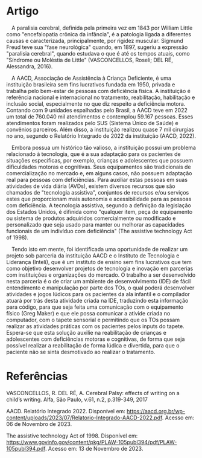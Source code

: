 # Artigo
&emsp;A paralisia cerebral, definida pela primeira vez em 1843 por William Little como "encefalopatia crônica da infância", é a patologia ligada a diferentes causas e caracterizada, principalmente, por rigidez muscular. Sigmund Freud teve sua "fase neurológica" quando, em 1897, sugeriu a expressão "paralisia cerebral", quando estudava o que é até os tempos atuais, como "Síndrome ou Moléstia de Little" (VASCONCELLOS, Roseli; DEL RÉ, Alessandra, 2016).

&emsp;A AACD, Associação de Assistência à Criança Deficiente, é uma instituição brasileira sem fins lucrativos fundada em 1950, privada e trabalha pelo bem-estar de pessoas com deficiência física. A instituição é referência nacional e internacional no tratamento, reabilitação, habilitação e inclusão social, especialmente no que diz respeito a deficiência motora. Contando com 9 unidades espalhadas pelo Brasil, a AACD teve em 2022 um total de 760.040 mil atendimentos e contemplou 59.167 pessoas. Esses atendimentos foram realizados pelo SUS (Sistema Único de Saúde) e convênios parceiros. Além disso, a instituição realizou quase 7 mil cirurgias no ano, segundo o Relatório Integrado de 2022 da instituição (AACD, 2022).

&emsp;Embora possua um histórico tão valioso, a instituição possui um problema relacionado à tecnologia, que é a sua adaptação para os pacientes de situações específicas, por exemplo, crianças e adolescentes que possuem dificuldades motoras e cognitivas. Seus equipamentos são tradicionais de comercialização no mercado e, em alguns casos, não possuem adaptação real para pessoas com deficiências. Para auxiliar estas pessoas em suas atividades de vida diária (AVDs), existem diversos recursos que são chamados de "tecnologia assistiva", conjuntos de recursos e/ou serviços estes que proporcionam mais autonomia e acessibilidade para as pessoas com deficiência. A tecnologia assistiva, segundo a definição da legislação dos Estados Unidos, é difinida como "qualquer item, peça de equipamento ou sistema de produtos adquiridos comercialmente ou modificado e personalizado que seja usado para manter ou melhorar as capacidades funcionais de um indivíduo com deficiência" (The assistive technology Act of 1998).

&emsp;Tendo isto em mente, foi identificada uma oportunidade de realizar um projeto sob parceria da instituição AACD e o Instituto de Tecnologia e Liderança (Inteli), que é um instituto de ensino sem fins lucrativos que tem como objetivo desenvolver projetos de tecnologia e inovação em parcerias com instituições e organizações do mercado. O trabalho a ser desenvolvido nesta parceria é o de criar um ambiente de desenvolvimento (IDE) de fácil entendimento e manipulação por parte dos TOs, o qual poderá desenvolver atividades e jogos lúdicos para os pacientes da ala infantil e o compilador atuará por trás desta atividade criada na IDE, traduzindo esta informação para código, para que seja feita uma comunicação com o equipamento físico (Greg Maker) e que ele possa comunicar a ativide criada no computador, com o tapete sensorial e permitindo que os TOs possam realizar as atividades práticas com os pacientes pelos inputs do tapete. Espera-se que esta solução auxilie na reabilitação de crianças e adolescentes com deficiências motoras e cognitivas, de forma que seja possível realizar a reabilitação de forma lúdica e divertida, para que o paciente não se sinta desmotivado ao realizar o tratamento.


# Referências
VASCONCELLOS, R. DEL RÉ, A. Cerebral Palsy: effects of writing on a child’s writing. Alfa, São Paulo, v.61, n.2, p.319-349, 2017

AACD. Relatório Integrado 2022. Disponível em: https://aacd.org.br/wp-content/uploads/2023/07/Relatorio-Integrado-AACD-2022.pdf. Acesso em: 06 de Novembro de 2023.

The assistive technology Act of 1998. Disponível em: https://www.govinfo.gov/content/pkg/PLAW-105publ394/pdf/PLAW-105publ394.pdf. Acesso em: 13 de Novembro de 2023.